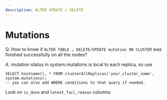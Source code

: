 ```yaml
---
description: ALTER UPDATE / DELETE
---
```


# Mutations

Q. How to know if `ALTER TABLE … DELETE/UPDATE mutation ON CLUSTER` was finished successfully on all the nodes?

A. mutation status in system.mutations is local to each replica, so use

```text
SELECT hostname(), * FROM clusterAllReplicas('your_cluster_name', system.mutations);
-- you can also add WHERE conditions to that query if needed.
```

Look on `is_done` and `latest_fail_reason` columns

